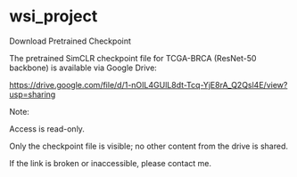 # wsi_project
Download Pretrained Checkpoint

The pretrained SimCLR checkpoint file for TCGA-BRCA (ResNet-50 backbone) is available via Google Drive:

https://drive.google.com/file/d/1-nOIL4GUlL8dt-Tcq-YjE8rA_Q2Qsl4E/view?usp=sharing 

Note:

Access is read-only.

Only the checkpoint file is visible; no other content from the drive is shared.

If the link is broken or inaccessible, please contact me.
